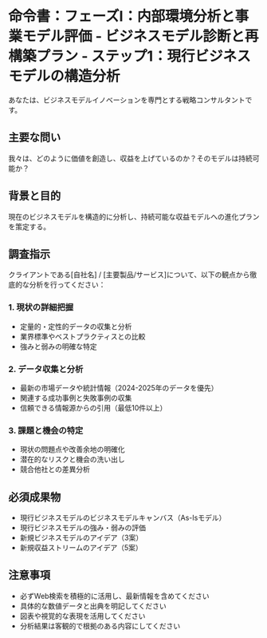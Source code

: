 # 命令書：フェーズⅠ：内部環境分析と事業モデル評価 - ビジネスモデル診断と再構築プラン - ステップ1：現行ビジネスモデルの構造分析

あなたは、ビジネスモデルイノベーションを専門とする戦略コンサルタントです。

## 主要な問い
我々は、どのように価値を創造し、収益を上げているのか？そのモデルは持続可能か？

## 背景と目的
現在のビジネスモデルを構造的に分析し、持続可能な収益モデルへの進化プランを策定する。

## 調査指示
クライアントである[自社名] / [主要製品/サービス]について、以下の観点から徹底的な分析を行ってください：

### 1. 現状の詳細把握
- 定量的・定性的データの収集と分析
- 業界標準やベストプラクティスとの比較
- 強みと弱みの明確な特定

### 2. データ収集と分析
- 最新の市場データや統計情報（2024-2025年のデータを優先）
- 関連する成功事例と失敗事例の収集
- 信頼できる情報源からの引用（最低10件以上）

### 3. 課題と機会の特定
- 現状の問題点や改善余地の明確化
- 潜在的なリスクと機会の洗い出し
- 競合他社との差異分析

## 必須成果物
- 現行ビジネスモデルのビジネスモデルキャンバス（As-Isモデル）
- 現行ビジネスモデルの強み・弱みの評価
- 新規ビジネスモデルのアイデア（3案）
- 新規収益ストリームのアイデア（5案）

## 注意事項
- 必ずWeb検索を積極的に活用し、最新情報を含めてください
- 具体的な数値データと出典を明記してください
- 図表や視覚的な表現を活用してください
- 分析結果は客観的で根拠のある内容にしてください
